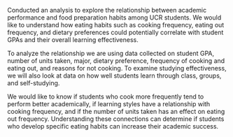 Conducted an analysis to explore the relationship between academic performance and food preparation habits among UCR students. We would like to understand how eating habits such as cooking frequency, eating out frequency, and dietary preferences could potentially correlate with student GPAs and their overall learning effectiveness.

To analyze the relationship we are using data collected on student GPA, number of units taken, major, dietary preference, frequency of cooking and eating out, and reasons for not cooking. To examine studying effectiveness, we will also look at data on how well students learn through class, groups, and self-studying.

We would like to know if students who cook more frequently tend to perform better academically, if learning styles have a relationship with cooking frequency, and if the number of units taken has an effect on eating out frequency. Understanding these connections can determine if students who develop specific eating habits can increase their academic success.
